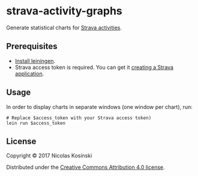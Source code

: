 # strava-activity-graphs

Generate statistical charts for [Strava activities](https://www.strava.com/dashboard?feed_type=my_activity).


## Prerequisites

- [Install leiningen](http://leiningen.org/#install).
- Strava access token is required. You can get it [creating a Strava application](http://labs.strava.com/developers).


## Usage

In order to display charts in separate windows (one window per chart), run:

```shell
# Replace $access_token with your Strava access token)
lein run $access_token
```


## License

Copyright © 2017 Nicolas Kosinski

Distributed under the [Creative Commons Attribution 4.0 license](https://creativecommons.org/licenses/by/4.0/).
